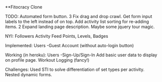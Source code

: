 **Fitocracy Clone

TODO:
Automated form button. 3
Fix drag and drop crawl.
Get form input labels to the left instead of on top.
Add activity list sorting for re-adding items. 2
Expand landing page description. Maybe some jquery tour magic.


NYI:
Followers
Activity Feed
Points, Levels, Badges

Implemented:
Users
	-Guest Account (without auto-login button)

Working (in heroku):
Users
	-Sign-Up/Sign-In
Add basic user data to display on profile page.
Workout Logging (fancy!)

Challenges:
	Used STI to solve differentiation of set types per activity.
	Nested dynamic forms.